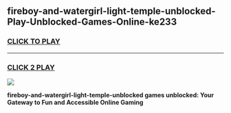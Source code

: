 
## fireboy-and-watergirl-light-temple-unblocked-Play-Unblocked-Games-Online-ke233
<h3>
<a href="https://premium76.site?title=fireboy-and-watergirl-light-temple-unblocked&ref=25A">CLICK TO PLAY</a></h3>
<hr>

<h3>
<a href="https://premium76.site?title=fireboy-and-watergirl-light-temple-unblocked&ref=25A">CLICK 2 PLAY</a>
  
</h3>

<a href="https://premium76.site?title=fireboy-and-watergirl-light-temple-unblocked&ref=25A"><img src="https://clearcache.store/games.png"></a>


**fireboy-and-watergirl-light-temple-unblocked games unblocked: Your Gateway to Fun and Accessible Online Gaming**
